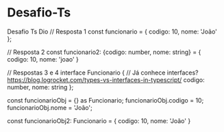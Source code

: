 # Desafio-Ts
Desafio Ts Dio 
// Resposta 1
const funcionario = {
    codigo: 10,
    nome: 'João'
};

// Resposta 2
const funcionario2: {codigo: number, nome: string} = {
    codigo: 10,
    nome: 'joao'
}

// Respostas 3 e 4
interface Funcionario {  // Já conhece interfaces? https://blog.logrocket.com/types-vs-interfaces-in-typescript/
    codigo: number,
    nome: string
};

const funcionarioObj = {} as Funcionario;
funcionarioObj.codigo = 10;
funcionarioObj.nome = 'João';

const funcionarioObj2: Funcionario = {
    codigo: 10,
    nome: 'João'
} 
